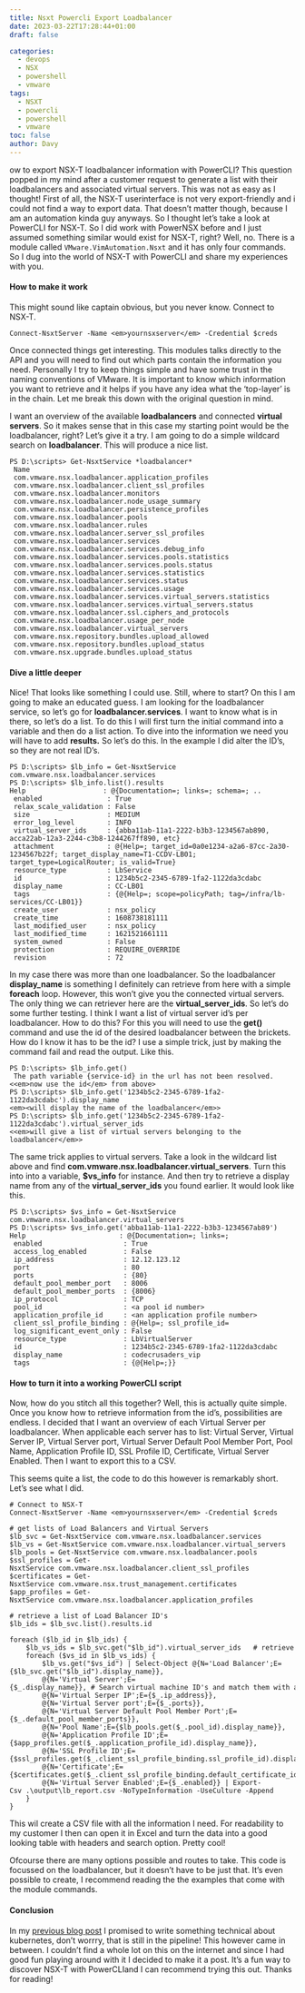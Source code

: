 ```yaml
---
title: Nsxt Powercli Export Loadbalancer
date: 2023-03-22T17:28:44+01:00
draft: false

categories:
  - devops
  - NSX
  - powershell
  - vmware
tags:
  - NSXT
  - powercli
  - powershell
  - vmware
toc: false
author: Davy
---
```


ow to export NSX-T loadbalancer information with PowerCLI? This question popped in my mind after a customer request to generate a list with their loadbalancers and associated virtual servers. This was not as easy as I thought! First of all, the NSX-T userinterface is not very export-friendly and i could not find a way to export data. That doesn&#8217;t matter though, because I am an automation kinda guy anyways. So I thought let&#8217;s take a look at PowerCLI for NSX-T. So I did work with PowerNSX before and I just assumed something similar would exist for NSX-T, right? Well, no. There is a module called `VMware.VimAutomation.Nsxt` and it has only four commands. So I dug into the world of NSX-T with PowerCLI and share my experiences with you.

#### How to make it work

This might sound like captain obvious, but you never know. Connect to NSX-T.

<pre class="wp-block-code"><code lang="powershell" class="language-powershell line-numbers">Connect-NsxtServer -Name &lt;em&gt;yournsxserver&lt;/em&gt; -Credential $creds</code></pre>

Once connected things get interesting. This modules talks directly to the API and you will need to find out which parts contain the information you need. Personally I try to keep things simple and have some trust in the naming conventions of VMware. It is important to know which information you want to retrieve and it helps if you have any idea what the &#8216;top-layer&#8217; is in the chain. Let me break this down with the original question in mind.

I want an overview of the available **loadbalancers** and connected **virtual servers**. So it makes sense that in this case my starting point would be the loadbalancer, right? Let&#8217;s give it a try. I am going to do a simple wildcard search on **loadbalancer**. This will produce a nice list.

<pre class="wp-block-code"><code lang="powershell" class="language-powershell">PS D:\scripts&gt; Get-NsxtService *loadbalancer* 
 Name
 com.vmware.nsx.loadbalancer.application_profiles
 com.vmware.nsx.loadbalancer.client_ssl_profiles
 com.vmware.nsx.loadbalancer.monitors
 com.vmware.nsx.loadbalancer.node_usage_summary
 com.vmware.nsx.loadbalancer.persistence_profiles
 com.vmware.nsx.loadbalancer.pools
 com.vmware.nsx.loadbalancer.rules
 com.vmware.nsx.loadbalancer.server_ssl_profiles
 com.vmware.nsx.loadbalancer.services
 com.vmware.nsx.loadbalancer.services.debug_info
 com.vmware.nsx.loadbalancer.services.pools.statistics
 com.vmware.nsx.loadbalancer.services.pools.status
 com.vmware.nsx.loadbalancer.services.statistics
 com.vmware.nsx.loadbalancer.services.status
 com.vmware.nsx.loadbalancer.services.usage
 com.vmware.nsx.loadbalancer.services.virtual_servers.statistics
 com.vmware.nsx.loadbalancer.services.virtual_servers.status
 com.vmware.nsx.loadbalancer.ssl.ciphers_and_protocols
 com.vmware.nsx.loadbalancer.usage_per_node
 com.vmware.nsx.loadbalancer.virtual_servers
 com.vmware.nsx.repository.bundles.upload_allowed
 com.vmware.nsx.repository.bundles.upload_status
 com.vmware.nsx.upgrade.bundles.upload_status</code></pre>

#### Dive a little deeper

Nice! That looks like something I could use. Still, where to start? On this I am going to make an educated guess. I am looking for the loadbalancer service, so let&#8217;s go for **loadbalancer.services**. I want to know what is in there, so let&#8217;s do a list. To do this I will first turn the initial command into a variable and then do a list action. To dive into the information we need you will have to add **results.** So let&#8217;s do this. In the example I did alter the ID&#8217;s, so they are not real ID&#8217;s.

<pre class="wp-block-code"><code lang="powershell" class="language-powershell">PS D:\scripts&gt; $lb_info = Get-NsxtService com.vmware.nsx.loadbalancer.services
PS D:\scripts&gt; $lb_info.list().results
Help                   : @{Documentation=; links=; schema=; ..
 enabled                : True
 relax_scale_validation : False
 size                   : MEDIUM
 error_log_level        : INFO
 virtual_server_ids     : {abba11ab-11a1-2222-b3b3-1234567ab890, acca22ab-12a3-2244-c3b8-1244267ff890, etc}
 attachment             : @{Help=; target_id=0a0e1234-a2a6-87cc-2a30-1234567b22f; target_display_name=T1-CCDV-LB01; target_type=LogicalRouter; is_valid=True}
 resource_type          : LbService
 id                     : 1234b5c2-2345-6789-1fa2-1122da3cdabc
 display_name           : CC-LB01
 tags                   : {@{Help=; scope=policyPath; tag=/infra/lb-services/CC-LB01}}
 create_user            : nsx_policy
 create_time            : 1608738181111
 last_modified_user     : nsx_policy
 last_modified_time     : 1621521661111
 system_owned           : False
 protection             : REQUIRE_OVERRIDE
 revision               : 72</code></pre>

In my case there was more than one loadbalancer. So the loadbalancer **display_name** is something I definitely can retrieve from here with a simple **foreach** loop. However, this won&#8217;t give you the connected virtual servers. The only thing we can retriever here are the **virtual\_server\_ids**. So let&#8217;s do some further testing. I think I want a list of virtual server id&#8217;s per loadbalancer. How to do this? For this you will need to use the **get()** command and use the id of the desired loadbalancer between the brickets. How do I know it has to be the id? I use a simple trick, just by making the command fail and read the output. Like this.

<pre class="wp-block-code"><code lang="powershell" class="language-powershell">PS D:\scripts&gt; $lb_info.get()
 The path variable {service-id} in the url has not been resolved.
&lt;&lt;em&gt;now use the id&lt;/em&gt; from above&gt; 
PS D:\scripts&gt; $lb_info.get(&#039;1234b5c2-2345-6789-1fa2-1122da3cdabc&#039;).display_name
&lt;em&gt;&lt;will display the name of the loadbalancer&lt;/em&gt;&gt;
PS D:\scripts&gt; $lb_info.get(&#039;1234b5c2-2345-6789-1fa2-1122da3cdabc&#039;).virtual_server_ids
&lt;&lt;em&gt;will give a list of virtual servers belonging to the loadbalancer&lt;/em&gt;&gt;</code></pre>

The same trick applies to virtual servers. Take a look in the wildcard list above and find **com.vmware.nsx.loadbalancer.virtual_servers**. Turn this into into a variable, **$vs_info** for instance. And then try to retrieve a display name from any of the **virtual\_server\_ids** you found earlier. It would look like this.

<pre class="wp-block-code"><code lang="powershell" class="language-powershell">PS D:\scripts&gt; $vs_info = Get-NsxtService com.vmware.nsx.loadbalancer.virtual_servers
PS D:\scripts&gt; $vs_info.get(&#039;abba11ab-11a1-2222-b3b3-1234567ab89&#039;)
Help                       : @{Documentation=; links=; 
 enabled                    : True
 access_log_enabled         : False
 ip_address                 : 12.12.123.12
 port                       : 80
 ports                      : {80}
 default_pool_member_port   : 8006
 default_pool_member_ports  : {8006}
 ip_protocol                : TCP
 pool_id                    : &lt;a pool id number&gt;
 application_profile_id     : &lt;an application profile number&gt;
 client_ssl_profile_binding : @{Help=; ssl_profile_id= 
 log_significant_event_only : False
 resource_type              : LbVirtualServer
 id                         : 1234b5c2-2345-6789-1fa2-1122da3cdabc
 display_name               : codecrusaders_vip
 tags                       : {@{Help=;}}
</code></pre>

#### How to turn it into a working PowerCLI script

Now, how do you stitch all this together? Well, this is actually quite simple. Once you know how to retrieve information from the id&#8217;s, possibilities are endless. I decided that I want an overview of each Virtual Server per loadbalancer. When applicable each server has to list: Virtual Server, Virtual Server IP, Virtual Server port, Virtual Server Default Pool Member Port, Pool Name, Application Profile ID, SSL Profile ID, Certificate, Virtual Server Enabled. Then I want to export this to a CSV. 

This seems quite a list, the code to do this however is remarkably short. Let&#8217;s see what I did. 

<pre title="nsxt-loadbalancer-export" class="wp-block-code"><code lang="powershell" class="language-powershell line-numbers"># Connect to NSX-T
Connect-NsxtServer -Name &lt;em&gt;yournsxserver&lt;/em&gt; -Credential $creds

# get lists of Load Balancers and Virtual Servers
$lb_svc = Get-NsxtService com.vmware.nsx.loadbalancer.services
$lb_vs = Get-NsxtService com.vmware.nsx.loadbalancer.virtual_servers 
$lb_pools = Get-NsxtService com.vmware.nsx.loadbalancer.pools
$ssl_profiles = Get-NsxtService com.vmware.nsx.loadbalancer.client_ssl_profiles
$certificates = Get-NsxtService com.vmware.nsx.trust_management.certificates
$app_profiles = Get-NsxtService com.vmware.nsx.loadbalancer.application_profiles

# retrieve a list of Load Balancer ID&#039;s
$lb_ids = $lb_svc.list().results.id

foreach ($lb_id in $lb_ids) {
    $lb_vs_ids = $lb_svc.get("$lb_id").virtual_server_ids   # retrieve list of virtual machine ID&#039;s per LB
    foreach ($vs_id in $lb_vs_ids) {
        $lb_vs.get("$vs_id") | Select-Object @{N=&#039;Load Balancer&#039;;E={$lb_svc.get("$lb_id").display_name}},
        @{N=&#039;Virtual Server&#039;;E={$_.display_name}}, # Search virtual machine ID&#039;s and match them with a name + create table
        @{N=&#039;Virtual Serper IP&#039;;E={$_.ip_address}},
        @{N=&#039;Virtual Server port&#039;;E={$_.ports}},
        @{N=&#039;Virtual Server Default Pool Member Port&#039;;E={$_.default_pool_member_ports}},
        @{N=&#039;Pool Name&#039;;E={$lb_pools.get($_.pool_id).display_name}},
        @{N=&#039;Application Profile ID&#039;;E={$app_profiles.get($_.application_profile_id).display_name}},
        @{N=&#039;SSL Profile ID&#039;;E={$ssl_profiles.get($_.client_ssl_profile_binding.ssl_profile_id).display_name}},
        @{N=&#039;Certificate&#039;;E={$certificates.get($_.client_ssl_profile_binding.default_certificate_id).display_name}},
        @{N=&#039;Virtual Server Enabled&#039;;E={$_.enabled}} | Export-Csv .\output\lb_report.csv -NoTypeInformation -UseCulture -Append
    }
}</code></pre>

This wil create a CSV file with all the information I need. For readability to my customer I then can open it in Excel and turn the data into a good looking table with headers and search option. Pretty cool! 

Ofcourse there are many options possible and routes to take. This code is focussed on the loadbalancer, but it doesn&#8217;t have to be just that. It&#8217;s even possible to create, I recommend reading the the examples that come with the module commands. 

#### Conclusion

In my <a href="https://www.codecrusaders.nl/vmware/tanzu/kubernetes-and-cloud-native-as-part-of-my-new-job/" target="_blank" rel="noreferrer noopener">previous blog post</a> I promised to write something technical about kubernetes, don&#8217;t worrry, that is still in the pipeline! This however came in between. I couldn&#8217;t find a whole lot on this on the internet and since I had good fun playing around with it I decided to make it a post. It&#8217;s a fun way to discover NSX-T with PowerCLIand I can recommend trying this out. Thanks for reading!

<!-- LikeBtn.com BEGIN --><span class="likebtn-wrapper" data-identifier="post\_4547" data-site\_id="5ede12216fd08b0113e4e22b" data-dislike\_enabled="false" data-icon\_dislike\_show="false" data-style="" data-unlike\_allowed="" data-show\_copyright="" data-item\_url="https://www.codecrusaders.nl/vmware/nsx-t-with-powercli-export-loadbalancer-information/" data-item\_title="NSX T with PowerCLI - export loadbalancer information" data-item\_image="https://www.codecrusaders.nl/wp-content/uploads/2021/05/nsx.png" data-item\_date="2021-05-29T16:26:16+00:00" data-engine="WordPress" data-plugin\_v="2.6.47" data-prx="https://www.codecrusaders.nl/wp-admin/admin-ajax.php?action=likebtn\_prx" data-event\_handler="likebtn_eh" ></span>

<!-- LikeBtn.com END -->